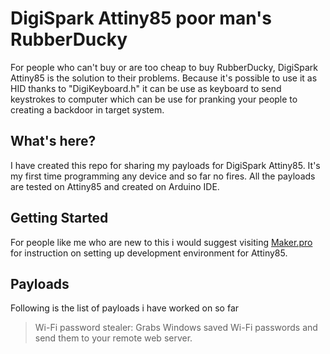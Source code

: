 # DigiSpark Attiny85 poor man's RubberDucky
For people who can't buy or are too cheap to buy RubberDucky, DigiSpark Attiny85 is the solution to their problems. Because it's possible to use it as HID thanks to "DigiKeyboard.h" it can be use as keyboard to send keystrokes to computer which can be use for pranking your people to creating a backdoor in target system.

## What's here?
I have created this repo for sharing my payloads for DigiSpark Attiny85. It's my first time programming any device and so far no fires. All the payloads are tested on Attiny85 and created on Arduino IDE.

## Getting Started
For people like me who are new to this i would suggest visiting [Maker.pro](https://maker.pro/arduino/projects/how-to-build-a-rubber-ducky-usb-with-arduino-using-a-digispark-module) for instruction on setting up development environment for Attiny85.

## Payloads
Following is the list of payloads i have worked on so far

>Wi-Fi password stealer: Grabs Windows saved Wi-Fi passwords and send them to your remote web server.
